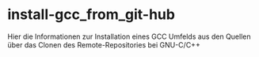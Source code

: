 # install-gcc_from_git-hub
Hier die Informationen zur Installation eines GCC Umfelds aus den Quellen über das Clonen des Remote-Repositories bei GNU-C/C++
